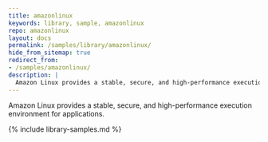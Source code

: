 ```yaml
---
title: amazonlinux
keywords: library, sample, amazonlinux
repo: amazonlinux
layout: docs
permalink: /samples/library/amazonlinux/
hide_from_sitemap: true
redirect_from:
- /samples/amazonlinux/
description: |
  Amazon Linux provides a stable, secure, and high-performance execution environment for applications.
---
```


Amazon Linux provides a stable, secure, and high-performance execution environment for applications.


{% include library-samples.md %}
